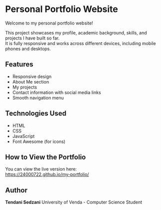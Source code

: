# Personal Portfolio Website

Welcome to my personal portfolio website!

This project showcases my profile, academic background, skills, and projects I have built so far.  
It is fully responsive and works across different devices, including mobile phones and desktops.

## Features
- Responsive design
- About Me section
- My projects 
- Contact information with social media links
- Smooth navigation menu

## Technologies Used
- HTML
- CSS
- JavaScript
- Font Awesome (for icons)

## How to View the Portfolio
You can view the live version here:  
https://24000722.github.io/my-portfolio/

## Author
**Tendani Sedzani**
University of Venda - Computer Science Student

